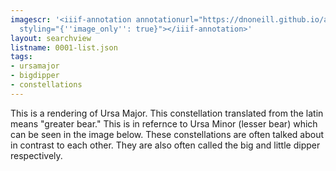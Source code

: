 ```yaml
---
imagescr: '<iiif-annotation annotationurl="https://dnoneill.github.io/annotations/0001-1.json"
  styling="{''image_only'': true}"></iiif-annotation>'
layout: searchview
listname: 0001-list.json
tags:
- ursamajor
- bigdipper
- constellations
---
```

This is a rendering of Ursa Major. This constellation translated from the latin means "greater bear." This is in refernce to Ursa Minor (lesser bear) which can be seen in the image below. 
These constellations are often talked about in contrast to each other. They are also often called the big and little dipper respectively.